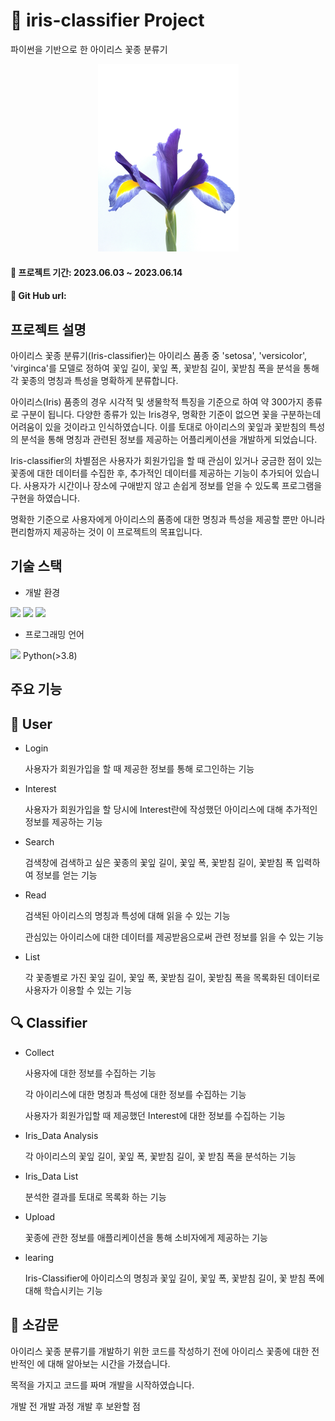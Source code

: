 # 🌷 iris-classifier Project
파이썬을 기반으로 한 아이리스 꽃종 분류기
<p  align="center">
  <img height="300" src="https://github.com/olyeeun/iris-classification-server/blob/main/image/flavia-bon-Sw-tMGNlU3o-unsplash.jpg"/>  
</p>

#### 📌 프로젝트 기간: 2023.06.03 ~ 2023.06.14
#### 📌 Git Hub url: 

## 프로젝트 설명
아이리스 꽃종 분류기(Iris-classifier)는 아이리스 품종 중 'setosa', 'versicolor', 'virginca'를 모델로 정하여 꽃잎 길이, 꽃잎 폭, 꽃받침 길이, 꽃받침 폭을 분석을 통해 각 꽃종의 명칭과 특성을 명확하게 분류합니다.

아이리스(Iris) 품종의 경우 시각적 및 생물학적 특징을 기준으로 하여 약 300가지 종류로 구분이 됩니다. 다양한 종류가 있는 Iris경우, 명확한 기준이 없으면 꽃을 구분하는데 어려움이 있을 것이라고 인식하였습니다. 이를 토대로 아이리스의 꽃잎과 꽃받침의 특성의 분석을 통해 명칭과 관련된 정보를 제공하는 어플리케이션을 개발하게 되었습니다.

Iris-classifier의 차별점은 사용자가 회원가입을 할 때 관심이 있거나 궁금한 점이 있는 꽃종에 대한 데이터를 수집한 후, 추가적인 데이터를 제공하는 기능이 추가되어 있습니다. 사용자가 시간이나 장소에 구애받지 않고 손쉽게 정보를 얻을 수 있도록 프로그램을 구현을 하였습니다. 

명확한 기준으로 사용자에게 아이리스의 품종에 대한 명칭과 특성을 제공할 뿐만 아니라 편리함까지 제공하는 것이 이 프로젝트의 목표입니다.

## 기술 스택
- 개발 환경
<img src="https://img.shields.io/badge/git-F05032?style=flat-square&logo=Adobe&logoColor=white">
<img src="https://img.shields.io/badge/github-181717?style=flat-square&logo=Adobe&logoColor=white">
<img src="https://img.shields.io/badge/Visual Studio Code-007ACC?style=flat-square&logo=Adobe&logoColor=white">

- 프로그래밍 언어
<img src="https://img.shields.io/badge/python-3776AB?style=flat-square&logo=Adobe&logoColor=white">
Python(>3.8)

## 주요 기능
## 🙍  User
* Login

  사용자가 회원가입을 할 때 제공한 정보를 통해 로그인하는 기능

* Interest

  사용자가 회원가입을 할 당시에 Interest란에 작성했던 아이리스에 대해 추가적인 정보를 제공하는 기능 

* Search

  검색창에 검색하고 싶은 꽃종의 꽃잎 길이, 꽃잎 폭, 꽃받침 길이, 꽃받침 폭 입력하여 정보를 얻는 기능

* Read

  검색된 아이리스의 명칭과 특성에 대해 읽을 수 있는 기능
  
  관심있는 아이리스에 대한 데이터를 제공받음으로써 관련 정보를 읽을 수 있는 기능
  
* List

  각 꽃종별로 가진 꽃잎 길이, 꽃잎 폭, 꽃받침 길이, 꽃받침 폭을 목록화된 데이터로 사용자가 이용할 수 있는 기능

## 🔍 Classifier
- Collect

  사용자에 대한 정보를 수집하는 기능
  
  각 아이리스에 대한 명칭과 특성에 대한 정보를 수집하는 기능
  
  사용자가 회원가입할 때 제공했던 Interest에 대한 정보를 수집하는 기능
  
- Iris_Data Analysis

  각 아이리스의 꽃잎 길이, 꽃잎 폭, 꽃받침 길이, 꽃 받침 폭을 분석하는 기능
  
- Iris_Data List
  
  분석한 결과를 토대로 목록화 하는 기능
  
- Upload
  
  꽃종에 관한 정보를 애플리케이션을 통해 소비자에게 제공하는 기능
  
 - learing

   Iris-Classifier에 아이리스의 명칭과 꽃잎 길이, 꽃잎 폭, 꽃받침 길이, 꽃 받침 폭에 대해 학습시키는 기능
 
## 💭 소감문
아이리스 꽃종 분류기를 개발하기 위한 코드를 작성하기 전에 아이리스 꽃종에 대한 전반적인 에 대해 알아보는 시간을 가졌습니다.


목적을 가지고 코드를 짜며 개발을 시작하였습니다.

개발 전
개발 과정
개발 후
보완할 점

